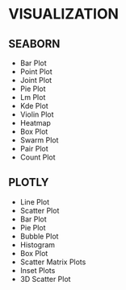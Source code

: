 # VISUALIZATION

## SEABORN

* Bar Plot
* Point Plot
* Joint Plot
* Pie Plot
* Lm Plot
* Kde Plot
* Violin Plot
* Heatmap
* Box Plot
* Swarm Plot
* Pair Plot
* Count Plot

## PLOTLY

* Line Plot
* Scatter Plot
* Bar Plot
* Pie Plot
* Bubble Plot
* Histogram
* Box Plot
* Scatter Matrix Plots
* Inset Plots
* 3D Scatter Plot
